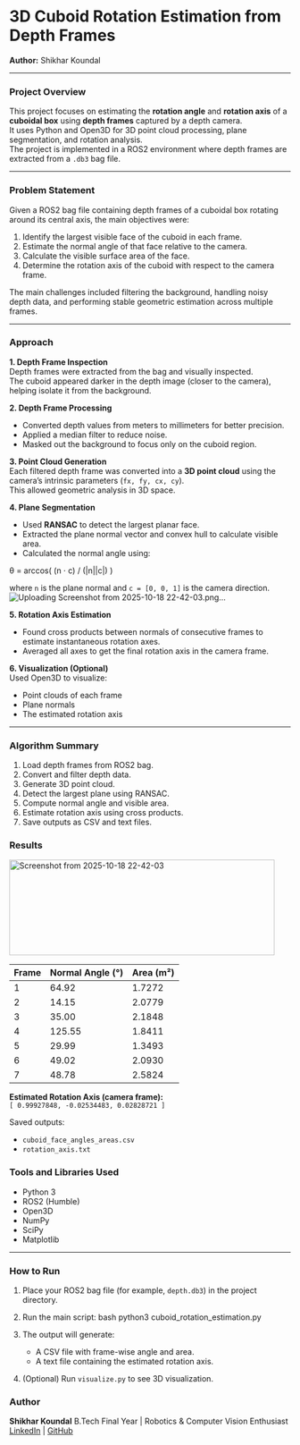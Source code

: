 # 3D Cuboid Rotation Estimation from Depth Frames
**Author:** Shikhar Koundal

---

### Project Overview

This project focuses on estimating the **rotation angle** and **rotation axis** of a **cuboidal box** using **depth frames** captured by a depth camera.  
It uses Python and Open3D for 3D point cloud processing, plane segmentation, and rotation analysis.  
The project is implemented in a ROS2 environment where depth frames are extracted from a `.db3` bag file.

---

### Problem Statement

Given a ROS2 bag file containing depth frames of a cuboidal box rotating around its central axis, the main objectives were:

1. Identify the largest visible face of the cuboid in each frame.  
2. Estimate the normal angle of that face relative to the camera.  
3. Calculate the visible surface area of the face.  
4. Determine the rotation axis of the cuboid with respect to the camera frame.


The main challenges included filtering the background, handling noisy depth data, and performing stable geometric estimation across multiple frames.

---

### Approach

**1. Depth Frame Inspection**  
Depth frames were extracted from the bag and visually inspected.  
The cuboid appeared darker in the depth image (closer to the camera), helping isolate it from the background.

**2. Depth Frame Processing**  
- Converted depth values from meters to millimeters for better precision.  
- Applied a median filter to reduce noise.  
- Masked out the background to focus only on the cuboid region.

**3. Point Cloud Generation**  
Each filtered depth frame was converted into a **3D point cloud** using the camera’s intrinsic parameters (`fx, fy, cx, cy`).  
This allowed geometric analysis in 3D space.

**4. Plane Segmentation**  
- Used **RANSAC** to detect the largest planar face.  
- Extracted the plane normal vector and convex hull to calculate visible area.  
- Calculated the normal angle using:



θ = arccos( (n ⋅ c) / (|n||c|) )



where `n` is the plane normal and `c = [0, 0, 1]` is the camera direction.![Uploading Screenshot from 2025-10-18 22-42-03.png…]()


**5. Rotation Axis Estimation**  
- Found cross products between normals of consecutive frames to estimate instantaneous rotation axes.  
- Averaged all axes to get the final rotation axis in the camera frame.

**6. Visualization (Optional)**  
Used Open3D to visualize:
- Point clouds of each frame  
- Plane normals  
- The estimated rotation axis

---

### Algorithm Summary

1. Load depth frames from ROS2 bag.  
2. Convert and filter depth data.  
3. Generate 3D point cloud.  
4. Detect the largest plane using RANSAC.  
5. Compute normal angle and visible area.  
6. Estimate rotation axis using cross products.  
7. Save outputs as CSV and text files.



### Results

<img width="475" height="171" alt="Screenshot from 2025-10-18 22-42-03" src="https://github.com/user-attachments/assets/c6288e51-3970-46e5-90ca-18e347f3f655" />

| Frame | Normal Angle (°) | Area (m²) |
|--------|------------------|-----------|
| 1 | 64.92 | 1.7272 |
| 2 | 14.15 | 2.0779 |
| 3 | 35.00 | 2.1848 |
| 4 | 125.55 | 1.8411 |
| 5 | 29.99 | 1.3493 |
| 6 | 49.02 | 2.0930 |
| 7 | 48.78 | 2.5824 |

**Estimated Rotation Axis (camera frame):**  
`[ 0.99927848, -0.02534483, 0.02828721 ]`

Saved outputs:  
- `cuboid_face_angles_areas.csv`  
- `rotation_axis.txt`



### Tools and Libraries Used

- Python 3  
- ROS2 (Humble)  
- Open3D  
- NumPy  
- SciPy  
- Matplotlib  

---

### How to Run

1. Place your ROS2 bag file (for example, `depth.db3`) in the project directory.  
2. Run the main script:
bash
 python3 cuboid_rotation_estimation.py


3. The output will generate:

   * A CSV file with frame-wise angle and area.
   * A text file containing the estimated rotation axis.
4. (Optional) Run `visualize.py` to see 3D visualization.


### Author

**Shikhar Koundal**
B.Tech Final Year | Robotics & Computer Vision Enthusiast
[LinkedIn](https://linkedin.com/in/shikharkoundal) | [GitHub](https://github.com/sk1133)
